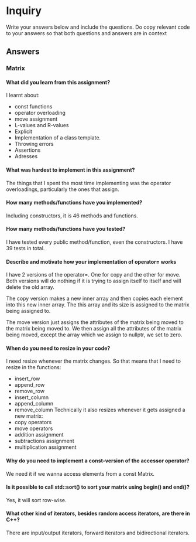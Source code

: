 # Inquiry

Write your answers below and include the questions. Do copy relevant code to your answers so that both questions and answers are in context 

## Answers
### Matrix
#### What did you learn from this assignment?
I learnt about:
* const functions
* operator overloading
* move assignment
* L-values and R-values
* Explicit
* Implementation of a class template.
* Throwing errors
* Assertions
* Adresses

#### What was hardest to implement in this assignment?
The things that I spent the most time implementing was the operator overloadings, particularly the ones that assign.

#### How many methods/functions have you implemented?
Including constructors, it is 46 methods and functions.

#### How many methods/functions have you tested?
I have tested every public method/function, even the constructors. I have 39 tests in total.

#### Describe and motivate how your implementation of operator= works
I have 2 versions of the operator=. One for copy and the other for move.
Both versions will do nothing if it is trying to assign itself to itself and will delete the old array.

The copy version makes a new inner array and then copies each element into this new inner array.
The this array and its size is assigned to the matrix being assigned to.

The move version just assigns the attributes of the matrix being moved to the matrix being moved to.
We then assign all the attributes of the matrix being moved, except the array which we assign to nullptr, we set to zero.

#### When do you need to resize in your code?
I need resize whenever the matrix changes. So that means that I need to resize in the functions:
* insert_row
* append_row
* remove_row
* insert_column
* append_column
* remove_column
Technically it also resizes whenever it gets assigned a new matrix:
* copy operators
* move operators
* addition assignment
* subtractions assignment
* multiplication assignment

#### Why do you need to implement a const-version of the accessor operator?
We need it if we wanna access elements from a const Matrix.

#### Is it possible to call std::sort() to sort your matrix using begin() and end()?
Yes, it will sort row-wise.

#### What other kind of iterators, besides random access iterators, are there in C++? 
There are input/output iterators, forward iterators and bidirectional iterators.

